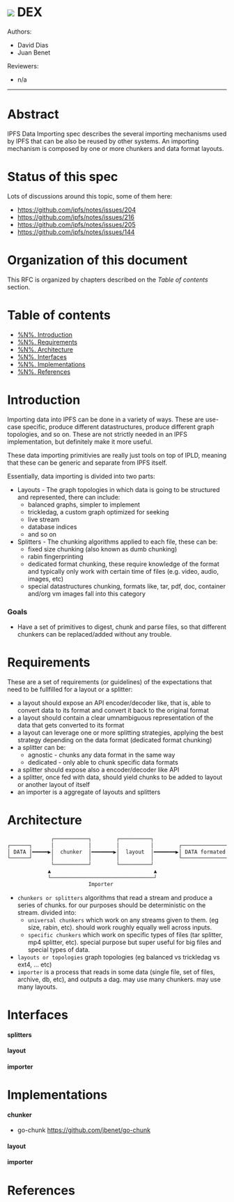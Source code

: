 ![](https://img.shields.io/badge/status-wip-orange.svg?style=flat-square) DEX
=============================================================================

Authors:

- David Dias
- Juan Benet

Reviewers:

- n/a

* * *

# Abstract

IPFS Data Importing spec describes the several importing mechanisms used by IPFS that can be also be reused by other systems. An importing mechanism is composed by one or more chunkers and data format layouts.

# Status of this spec

Lots of discussions around this topic, some of them here:

- https://github.com/ipfs/notes/issues/204
- https://github.com/ipfs/notes/issues/216
- https://github.com/ipfs/notes/issues/205
- https://github.com/ipfs/notes/issues/144

# Organization of this document

This RFC is organized by chapters described on the *Table of contents* section.

# Table of contents

- [%N%. Introduction]()
- [%N%. Requirements]()
- [%N%. Architecture]()
- [%N%. Interfaces]()
- [%N%. Implementations]()
- [%N%. References]()

# Introduction

Importing data into IPFS can be done in a variety of ways. These are use-case specific, produce different datastructures, produce different graph topologies, and so on. These are not strictly needed in an IPFS implementation, but definitely make it more useful. 

These data importing primitivies  are really just tools on top of IPLD, meaning that these can be generic and separate from IPFS itself.

Essentially, data importing is divided into two parts:

- Layouts - The graph topologies in which data is going to be structured and represented, there can include:
  - balanced graphs, simpler to implement
  - trickledag, a custom graph optimized for seeking
  - live stream
  - database indices
  - and so on
- Splitters - The chunking algorithms applied to each file, these can be:
  - fixed size chunking (also known as dumb chunking)
  - rabin fingerprinting
  - dedicated format chunking, these require knowledge of the format and typically only work with certain time of files (e.g. video, audio, images, etc)
  - special datastructures chunking, formats like, tar, pdf, doc, container and/org vm images fall into this category

### Goals

- Have a set of primitives to digest, chunk and parse files, so that different chunkers can be replaced/added without any trouble.

# Requirements

These are a set of requirements (or guidelines) of the expectations that need to be fullfilled for a layout or a splitter:

- a layout should expose an API encoder/decoder like, that is, able to convert data to its format and convert it back to the original format
- a layout should contain a clear umnambiguous representation of the data that gets converted to its format
- a layout can leverage one or more splitting strategies, applying the best strategy depending on the data format (dedicated format chunking)
- a splitter can be:
  - agnostic - chunks any data format in the same way
  - dedicated - only able to chunk specific data formats
- a splitter should expose also a encoder/decoder like API
- a splitter, once fed with data, should yield chunks to be added to layout or another layout of itself
- an importer is a aggregate of layouts and splitters

# Architecture

```bash
              ┌───────────┐        ┌──────────┐
┌──────┐      │           │        │          │        ┌───────────────┐
│ DATA │━━━━━▶│  chunker  │━━━━━━━▶│  layout  │━━━━━━━▶│ DATA formated │
└──────┘      │           │        │          │        └───────────────┘
              └───────────┘        └──────────┘
             ▲                                 ▲
             └─────────────────────────────────┘
                          Importer
```

- `chunkers or splitters`  algorithms that read a stream and produce a series of chunks. for our purposes should be deterministic on the stream. divided into:
  - `universal chunkers` which work on any streams given to them. (eg size, rabin, etc). should work roughly equally well across inputs.
  - `specific chunkers` which work on specific types of files (tar splitter, mp4 splitter, etc). special purpose but super useful for big files and special types of data.
- `layouts or topologies` graph topologies (eg balanced vs trickledag vs ext4, ... etc)
- `importer` is a process that reads in some data (single file, set of files, archive, db, etc), and outputs a dag. may use many chunkers. may use many layouts.

# Interfaces

#### splitters

#### layout

#### importer

# Implementations

#### chunker

- go-chunk https://github.com/jbenet/go-chunk

#### layout

#### importer

# References

